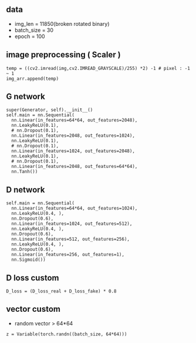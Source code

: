## data
- img_len = 11850(broken rotated binary)
- batch_size = 30
- epoch = 100

## image preprocessing ( Scaler )
~~~
temp = ((cv2.imread(img,cv2.IMREAD_GRAYSCALE)/255) *2) -1 # pixel : -1 ~ 1 
img_arr.append(temp)
~~~

## G network

~~~
super(Generator, self).__init__()
self.main = nn.Sequential(
  nn.Linear(in_features=64*64, out_features=2048),
  nn.LeakyReLU(0.1),
  # nn.Dropout(0.1),
  nn.Linear(in_features=2048, out_features=1024),
  nn.LeakyReLU(0.1),
  # nn.Dropout(0.1),
  nn.Linear(in_features=1024, out_features=2048),
  nn.LeakyReLU(0.1),
  # nn.Dropout(0.1),
  nn.Linear(in_features=2048, out_features=64*64),
  nn.Tanh())
~~~

## D network

~~~
self.main = nn.Sequential(
  nn.Linear(in_features=64*64, out_features=1024),
  nn.LeakyReLU(0.4, ),
  nn.Dropout(0.6),
  nn.Linear(in_features=1024, out_features=512),
  nn.LeakyReLU(0.4, ),
  nn.Dropout(0.6),
  nn.Linear(in_features=512, out_features=256),
  nn.LeakyReLU(0.4, ),
  nn.Dropout(0.6),
  nn.Linear(in_features=256, out_features=1),
  nn.Sigmoid())
~~~

## D loss custom
~~~
D_loss = (D_loss_real + D_loss_fake) * 0.8
~~~

## vector custom
- random vector > 64*64

~~~
z = Variable(torch.randn((batch_size, 64*64)))
~~~



